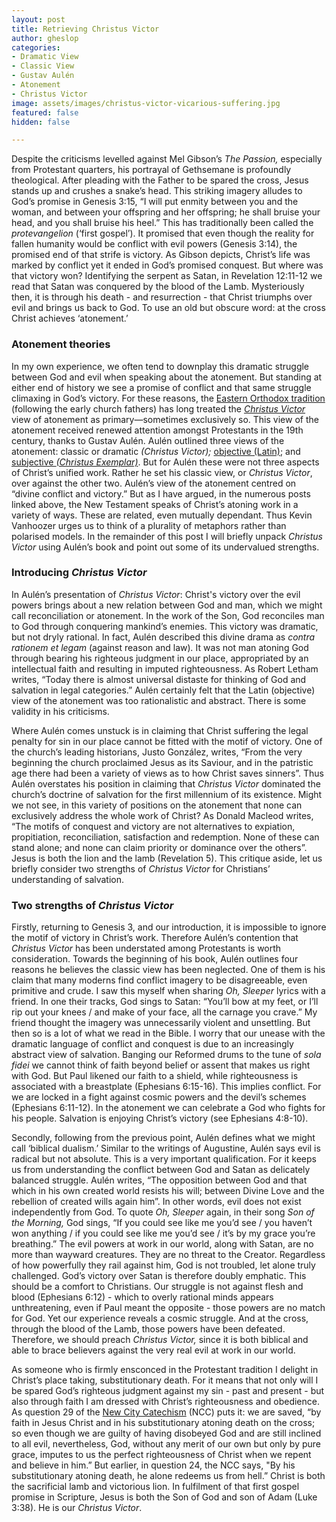 ```yaml
---
layout: post
title: Retrieving Christus Victor
author: gheslop
categories:
- Dramatic View
- Classic View
- Gustav Aulén
- Atonement
- Christus Victor
image: assets/images/christus-victor-vicarious-suffering.jpg
featured: false
hidden: false

---
```

Despite the criticisms levelled against Mel Gibson’s _The Passion,_ especially from Protestant quarters, his portrayal of Gethsemane is profoundly theological. After pleading with the Father to be spared the cross, Jesus stands up and crushes a snake’s head. This striking imagery alludes to God’s promise in Genesis 3:15, “I will put enmity between you and the woman, and between your offspring and her offspring; he shall bruise your head, and you shall bruise his heel.” This has traditionally been called the _protevangelion_ (‘first gospel’). It promised that even though the reality for fallen humanity would be conflict with evil powers (Genesis 3:14), the promised end of that strife is victory. As Gibson depicts, Christ’s life was marked by conflict yet it ended in God’s promised conquest. But where was that victory won? Identifying the serpent as Satan, in Revelation 12:11-12 we read that Satan was conquered by the blood of the Lamb. Mysteriously then, it is through his death - and resurrection - that Christ triumphs over evil and brings us back to God. To use an old but obscure word: at the cross Christ achieves ‘atonement.’

### Atonement theories

In my own experience, we often tend to downplay this dramatic struggle between God and evil when speaking about the atonement. But standing at either end of history we see a promise of conflict and that same struggle climaxing in God’s victory. For these reasons, the [Eastern Orthodox tradition](https://rekindle.co.za/content/2020-04-22-book-review-the-victory-of-the-cross "Victory of the Cross") (following the early church fathers) has long treated the [_Christus Victor_](https://rekindle.co.za/content/christus-victor-victory-without-deceit/ "Christus Victor") view of atonement as primary—sometimes exclusively so. This view of the atonement received renewed attention amongst Protestants in the 19th century, thanks to Gustav Aulén. Aulén outlined three views of the atonement: classic or dramatic _(Christus Victor);_ [objective (Latin)](https://rekindle.co.za/content/romans-the-righteousness-of-god/ "Justification"); and [subjective _(Christus Exemplar)_](https://rekindle.co.za/content/the-work-of-christ-not-merely-substitution/ "Christus Exemplar"). But for Aulén these were not three aspects of Christ’s unified work. Rather he set his classic view, or _Christus Victor_, over against the other two. Aulén’s view of the atonement centred on “divine conflict and victory.” But as I have argued, in the numerous posts linked above, the New Testament speaks of Christ’s atoning work in a variety of ways. These are related, even mutually dependant. Thus Kevin Vanhoozer urges us to think of a plurality of metaphors rather than polarised models. In the remainder of this post I will briefly unpack _Christus Victor_ using Aulén’s book and point out some of its undervalued strengths.

### Introducing _Christus Victor_

In Aulén’s presentation of _Christus Victor_: Christ's victory over the evil powers brings about a new relation between God and man, which we might call reconciliation or atonement. In the work of the Son, God reconciles man to God through conquering mankind’s enemies. This victory was dramatic, but not dryly rational. In fact, Aulén described this divine drama as _contra rationem et legam_ (against reason and law)_._ It was not man atoning God through bearing his righteous judgment in our place, appropriated by an intellectual faith and resulting in imputed righteousness. As Robert Letham writes, “Today there is almost universal distaste for thinking of God and salvation in legal categories.” Aulén certainly felt that the Latin (objective) view of the atonement was too rationalistic and abstract. There is some validity in his criticisms.

Where Aulén comes unstuck is in claiming that Christ suffering the legal penalty for sin in our place cannot be fitted with the motif of victory. One of the church’s leading historians, Justo González, writes, “From the very beginning the church proclaimed Jesus as its Saviour, and in the patristic age there had been a variety of views as to how Christ saves sinners”. Thus Aulén overstates his position in claiming that _Christus Victor_ dominated the church’s doctrine of salvation for the first millennium of its existence. Might we not see, in this variety of positions on the atonement that none can exclusively address the whole work of Christ? As Donald Macleod writes, “The motifs of conquest and victory are not alternatives to expiation, propitiation, reconciliation, satisfaction and redemption. None of these can stand alone; and none can claim priority or dominance over the others”. Jesus is both the lion and the lamb (Revelation 5). This critique aside, let us briefly consider two strengths of _Christus Victor_ for Christians’ understanding of salvation.

### Two strengths of _Christus Victor_

Firstly, returning to Genesis 3, and our introduction, it is impossible to ignore the motif of victory in Christ’s work. Therefore Aulén’s contention that _Christus Victor_ has been understated among Protestants is worth consideration. Towards the beginning of his book, Aulén outlines four reasons he believes the classic view has been neglected. One of them is his claim that many moderns find conflict imagery to be disagreeable, even primitive and crude. I saw this myself when sharing _Oh, Sleeper_ lyrics with a friend. In one their tracks, God sings to Satan: “You’ll bow at my feet, or I’ll rip out your knees / and make of your face, all the carnage you crave.” My friend thought the imagery was unnecessarily violent and unsettling. But then so is a lot of what we read in the Bible. I worry that our unease with the dramatic language of conflict and conquest is due to an increasingly abstract view of salvation. Banging our Reformed drums to the tune of _sola fidei_ we cannot think of faith beyond belief or assent that makes us right with God. But Paul likened our faith to a shield, while righteousness is associated with a breastplate (Ephesians 6:15-16). This implies conflict. For we are locked in a fight against cosmic powers and the devil’s schemes (Ephesians 6:11-12). In the atonement we can celebrate a God who fights for his people. Salvation is enjoying Christ’s victory (see Ephesians 4:8-10).

Secondly, following from the previous point, Aulén defines what we might call ‘biblical dualism.’ Similar to the writings of Augustine, Aulén says evil is radical but not absolute. This is a very important qualification. For it keeps us from understanding the conflict between God and Satan as delicately balanced struggle. Aulén writes, “The opposition between God and that which in his own created world resists his will; between Divine Love and the rebellion of created wills again him”. In other words, evil does not exist independently from God. To quote _Oh, Sleeper_ again, in their song _Son of the Morning,_ God sings, “If you could see like me you’d see / you haven’t won anything / if you could see like me you’d see / it’s by my grace you’re breathing.” The evil powers at work in our world, along with Satan, are no more than wayward creatures. They are no threat to the Creator. Regardless of how powerfully they rail against him, God is not troubled, let alone truly challenged. God’s victory over Satan is therefore doubly emphatic. This should be a comfort to Christians. Our struggle is not against flesh and blood (Ephesians 6:12) - which to overly rational minds appears unthreatening, even if Paul meant the opposite - those powers are no match for God. Yet our experience reveals a cosmic struggle. And at the cross, through the blood of the Lamb, those powers have been defeated. Therefore, we should preach _Christus Victor,_ since it is both biblical and able to brace believers against the very real evil at work in our world.

As someone who is firmly ensconced in the Protestant tradition I delight in Christ’s place taking, substitutionary death. For it means that not only will I be spared God’s righteous judgment against my sin - past and present - but also through faith I am dressed with Christ’s righteousness and obedience. As question 29 of the [New City Catechism](http://newcitycatechism.com "New City Catechism") (NCC) puts it: we are saved, “by faith in Jesus Christ and in his substitutionary atoning death on the cross; so even though we are guilty of having disobeyed God and are still inclined to all evil, nevertheless, God, without any merit of our own but only by pure grace, imputes to us the perfect righteousness of Christ when we repent and believe in him.” But earlier, in question 24, the NCC says, "By his substitutionary atoning death, he alone redeems us from hell.” Christ is both the sacrificial lamb and victorious lion. In fulfilment of that first gospel promise in Scripture, Jesus is both the Son of God and son of Adam (Luke 3:38). He is our _Christus Victor_.